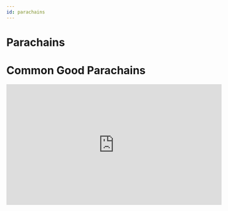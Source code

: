 ```yaml
---
id: parachains
---
```


# Parachains

# Common Good Parachains

<iframe width="560" height="315" src="https://www.youtube.com/embed/BFo0EbLO46M" title="YouTube video player" frameborder="0" allow="accelerometer; autoplay; clipboard-write; encrypted-media; gyroscope; picture-in-picture" allowfullscreen></iframe>
